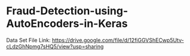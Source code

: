 # Fraud-Detection-using-AutoEncoders-in-Keras

Data Set File Link: https://drive.google.com/file/d/12fiGGVShECwp5Utv-cLdzGhNpmg7sHQ5/view?usp=sharing

